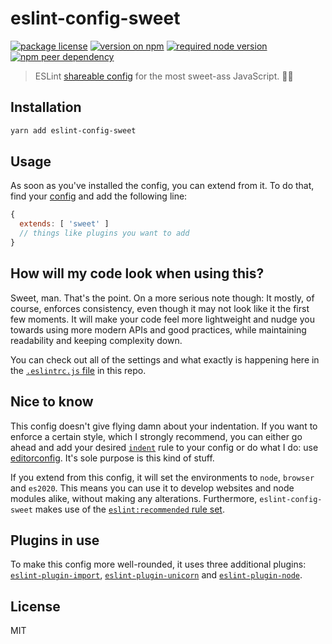 # eslint-config-sweet

[![package license](https://img.shields.io/npm/l/eslint-config-sweet)](license) [![version on npm](https://img.shields.io/npm/v/eslint-config-sweet)](https://www.npmjs.com/package/eslint-config-sweet) [![required node version](https://img.shields.io/node/v/eslint-config-sweet)](https://github.com/nodejs/Release) [![npm peer dependency](https://img.shields.io/npm/dependency-version/eslint-config-sweet/peer/eslint?label=eslint%20peer%20dep)](https://github.com/eslint/eslint)

> ESLint [shareable config](https://eslint.org/docs/developer-guide/shareable-configs.html) for the most sweet-ass JavaScript. 🤙🏼

## Installation

```bash
yarn add eslint-config-sweet
```

## Usage

As soon as you've installed the config, you can extend from it. To do that, find your [config](https://eslint.org/docs/user-guide/configuring#extending-configuration-files) and add the following line:

```js
{
  extends: [ 'sweet' ]
  // things like plugins you want to add
}
```

## How will my code look when using this?

Sweet, man. That's the point. On a more serious note though: It mostly, of course, enforces consistency, even though it may not look like it the first few moments. It will make your code feel more lightweight and nudge you towards using more modern APIs and good practices, while maintaining readability and keeping complexity down.

You can check out all of the settings and what exactly is happening here in the [`.eslintrc.js` file](.eslintrc.js) in this repo.

## Nice to know

This config doesn't give flying damn about your indentation. If you want to enforce a certain style, which I strongly recommend, you can either go ahead and add your desired [`indent`](https://eslint.org/docs/rules/indent) rule to your config or do what I do: use [editorconfig](https://editorconfig.org/). It's sole purpose is this kind of stuff.

If you extend from this config, it will set the environments to `node`, `browser` and `es2020`. This means you can use it to develop websites and node modules alike, without making any alterations. Furthermore, `eslint-config-sweet` makes use of the [`eslint:recommended` rule set](https://eslint.org/docs/user-guide/configuring#using-eslint-recommended).

## Plugins in use

To make this config more well-rounded, it uses three additional plugins: [`eslint-plugin-import`](https://github.com/benmosher/eslint-plugin-import), [`eslint-plugin-unicorn`](https://github.com/sindresorhus/eslint-plugin-unicorn) and [`eslint-plugin-node`](https://github.com/mysticatea/eslint-plugin-node).

## License

MIT
